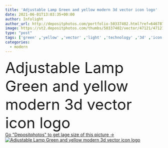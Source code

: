 ```yaml
---
title: 'Adjustable Lamp Green and yellow modern 3d vector icon logo'
date: 2021-06-01T13:03:35+00:00
author: Infolight
author_url: http://depositphotos.com/portfolio-50337402.html?ref=64678756
image: https://st2.depositphotos.com/thumbs/50337402/vector/47121/471211170/api_thumb_450.jpg?forcejpeg=true
type: "post"
tags: ['green' ,'yellow' ,'vector' ,'light' ,'technology' ,'3d' ,'icon' ,'illumination' ,'lamp' ,'electronics' ,'bulb' ,'logo' ,'eps' ,'premium' ,'ui' ,'tools and utensils' ,'adjustable lamp' ,'professions and jobs' ]
categories: 
  - modern
---
```

<div aling="center">
            <font size="60"> Adjustable Lamp Green and yellow modern 3d vector icon logo</font>   
</div>
<div>
    <a href='https://depositphotos.com/471211170/stock-illustration-adjustable-lamp-green-yellow-modern.html?ref=64678756' target=_blank > Go "Depositphotos" to get lage size of this picture ->
        <img href='https://depositphotos.com/471211170/stock-illustration-adjustable-lamp-green-yellow-modern.html?ref=64678756' src='https://st2.depositphotos.com/50337402/47121/v/950/depositphotos_471211170-stock-illustration-adjustable-lamp-green-yellow-modern.jpg?forcejpeg=true' alt='Adjustable Lamp Green and yellow modern 3d vector icon logo' >
    </a>
</div>
